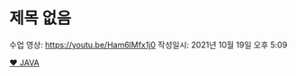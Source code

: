 # 제목 없음

수업 영상: https://youtu.be/Ham6lMfx1j0
작성일시: 2021년 10월 19일 오후 5:09

[❤️ JAVA ](%E1%84%8C%E1%85%A6%E1%84%86%E1%85%A9%E1%86%A8%20%E1%84%8B%E1%85%A5%E1%86%B9%E1%84%8B%E1%85%B3%E1%86%B7%205780a825e3f24e5990a61924ae670823/%E2%9D%A4%EF%B8%8F%20JAVA%20f977b5a178fd4bf79260e75e183fc2a8.csv)
